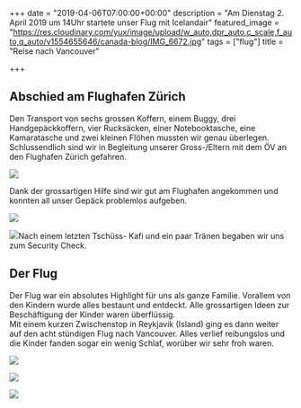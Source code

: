 +++
date = "2019-04-06T07:00:00+00:00"
description = "Am Dienstag 2. April 2019 um 14Uhr startete unser Flug mit Icelandair"
featured_image = "https://res.cloudinary.com/yux/image/upload/w_auto,dpr_auto,c_scale,f_auto,q_auto/v1554655646/canada-blog/IMG_6672.jpg"
tags = ["flug"]
title = "Reise nach Vancouver"

+++
## Abschied am Flughafen Zürich

Den Transport von sechs grossen Koffern, einem Buggy, drei Handgepäckkoffern, vier Rucksäcken, einer Notebooktasche, eine Kamaratasche und zwei kleinen Flöhen mussten wir genau überlegen. Schlussendlich sind wir in Begleitung unserer Gross-/Eltern mit dem ÖV an den Flughafen Zürich gefahren. 

![](https://res.cloudinary.com/yux/image/upload/w_auto,dpr_auto,c_scale,f_auto,q_auto/v1554654481/canada-blog/IMG_0035.jpg)

Dank der grossartigen Hilfe sind wir gut am Flughafen angekommen und konnten all unser Gepäck problemlos aufgeben.

![](https://res.cloudinary.com/yux/image/upload/w_auto,dpr_auto,c_scale,f_auto,q_auto/v1554655211/canada-blog/IMG_0046.jpg)

![](https://res.cloudinary.com/yux/image/upload/w_auto,dpr_auto,c_scale,f_auto,q_auto/v1554654788/canada-blog/IMG_0010.jpg)Nach einem letzten Tschüss- Kafi und ein paar Tränen begaben wir uns zum Security Check.

## Der Flug

Der Flug war ein absolutes Highlight für uns als ganze Familie. Vorallem von den Kindern wurde alles bestaunt und entdeckt. Alle grossartigen Ideen zur Beschäftigung der Kinder waren überflüssig.  
Mit einem kurzen Zwischenstop in Reykjavik (Island) ging es dann weiter auf den acht stündigen Flug nach Vancouver. Alles verlief reibungslos und die Kinder fanden sogar ein wenig Schlaf, worüber wir sehr froh waren.

![](https://res.cloudinary.com/yux/image/upload/w_auto,dpr_auto,c_scale,f_auto,q_auto/v1554655991/canada-blog/IMG_6666.jpg)

![](https://res.cloudinary.com/yux/image/upload/w_auto,dpr_auto,c_scale,f_auto,q_auto/v1554867344/canada-blog/IMG_0023.jpg)

![](https://res.cloudinary.com/yux/image/upload/w_auto,dpr_auto,c_scale,f_auto,q_auto/v1555214343/canada-blog/IMG_0037.jpg)